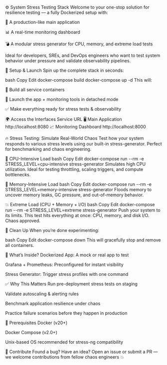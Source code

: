 ⚙️ System Stress Testing Stack
Welcome to your one-stop solution for resilience testing — a fully Dockerized setup with:

🚀 A production-like main application

📊 A real-time monitoring dashboard

💣 A modular stress generator for CPU, memory, and extreme load tests

Ideal for developers, SREs, and DevOps engineers who want to test system behavior under pressure and validate observability pipelines.

🔧 Setup & Launch
Spin up the complete stack in seconds:

bash
Copy
Edit
docker-compose build
docker-compose up -d
This will:

🔨 Build all service containers

🧬 Launch the app + monitoring tools in detached mode

✅ Make everything ready for stress tests & observability

🌍 Access the Interfaces
Service	URL
🖥️ Main Application	http://localhost:8080
📈 Monitoring Dashboard	http://localhost:8000

🔥 Stress Testing: Simulate Real-World Chaos
Test how your system responds to various stress levels using our built-in stress-generator. Perfect for benchmarking and chaos engineering.

🔁 CPU-Intensive Load
bash
Copy
Edit
docker-compose run --rm -e STRESS_LEVEL=cpu-intensive stress-generator
Simulates high CPU utilization. Ideal for testing throttling, scaling triggers, and compute bottlenecks.

🧠 Memory-Intensive Load
bash
Copy
Edit
docker-compose run --rm -e STRESS_LEVEL=memory-intensive stress-generator
Floods memory to uncover memory leaks, GC pressure, and out-of-memory behavior.

💥 Extreme Load (CPU + Memory + I/O)
bash
Copy
Edit
docker-compose run --rm -e STRESS_LEVEL=extreme stress-generator
Push your system to its limits. This test hits everything at once: CPU, memory, and disk I/O. Chaos approved.

🧹 Clean Up
When you’re done experimenting:

bash
Copy
Edit
docker-compose down
This will gracefully stop and remove all containers.

🧰 What’s Inside?
Dockerized App: A mock or real app to test

Grafana + Prometheus: Preconfigured for instant visibility

Stress Generator: Trigger stress profiles with one command

✅ Why This Matters
Run pre-deployment stress tests on staging

Validate autoscaling & alerting rules

Benchmark application resilience under chaos

Practice failure scenarios before they happen in production

📎 Prerequisites
Docker (v20+)

Docker Compose (v2.0+)

Unix-based OS recommended for stress-ng compatibility

🙌 Contribute
Found a bug? Have an idea? Open an issue or submit a PR — we welcome contributions from fellow chaos engineers 💥

